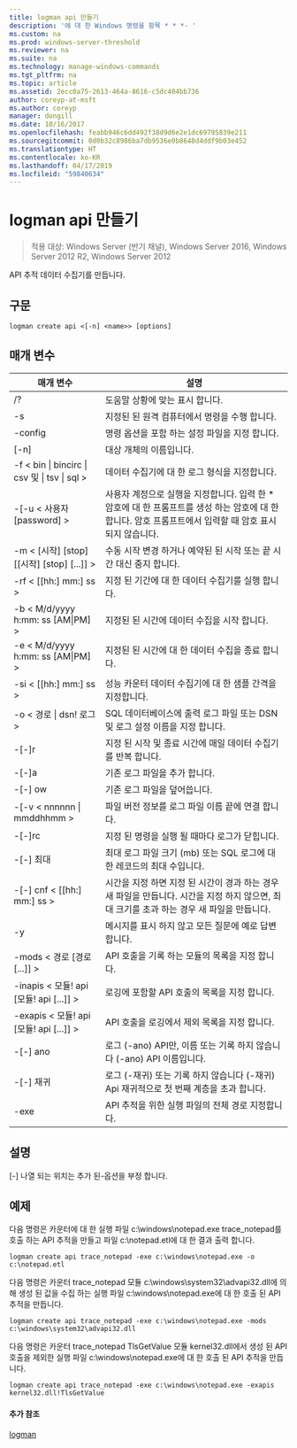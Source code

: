 ```yaml
---
title: logman api 만들기
description: '에 대 한 Windows 명령을 항목 * * *- '
ms.custom: na
ms.prod: windows-server-threshold
ms.reviewer: na
ms.suite: na
ms.technology: manage-windows-commands
ms.tgt_pltfrm: na
ms.topic: article
ms.assetid: 2ecc0a75-2613-464a-8616-c5dc404bb736
author: coreyp-at-msft
ms.author: coreyp
manager: dongill
ms.date: 10/16/2017
ms.openlocfilehash: feabb946c6dd492f38d9d6e2e1dc69795839e211
ms.sourcegitcommit: 0d0b32c8986ba7db9536e0b8648d4ddf9b03e452
ms.translationtype: HT
ms.contentlocale: ko-KR
ms.lasthandoff: 04/17/2019
ms.locfileid: "59840634"
---
```

# <a name="logman-create-api"></a>logman api 만들기

>적용 대상: Windows Server (반기 채널), Windows Server 2016, Windows Server 2012 R2, Windows Server 2012

API 추적 데이터 수집기를 만듭니다.  
  
## <a name="syntax"></a>구문  
```  
logman create api <[-n] <name>> [options]  
```  
## <a name="parameters"></a>매개 변수  
|매개 변수|설명|  
|-------|--------|  
|/?|도움말 상황에 맞는 표시 합니다.|  
|-s <computer name>|지정된 된 원격 컴퓨터에서 명령을 수행 합니다.|  
|-config <value>|명령 옵션을 포함 하는 설정 파일을 지정 합니다.|  
|[-n] <name>|대상 개체의 이름입니다.|  
|-f < bin &#124; bincirc &#124; csv 및 &#124; tsv &#124; sql >|데이터 수집기에 대 한 로그 형식을 지정합니다.|  
|-[-u < 사용자 [password] >|사용자 계정으로 실행을 지정합니다. 입력 한 * 암호에 대 한 프롬프트를 생성 하는 암호에 대 한 합니다. 암호 프롬프트에서 입력할 때 암호 표시 되지 않습니다.|  
|-m < [시작] [stop] [[시작] [stop] [...]] >|수동 시작 변경 하거나 예약된 된 시작 또는 끝 시간 대신 중지 합니다.|  
|-rf < [[hh:] mm:] ss >|지정 된 기간에 대 한 데이터 수집기를 실행 합니다.|  
|-b < M/d/yyyy h:mm: ss [AM&#124;PM] >|지정된 된 시간에 데이터 수집을 시작 합니다.|  
|-e < M/d/yyyy h:mm: ss [AM&#124;PM] >|지정된 된 시간에 대 한 데이터 수집을 종료 합니다.|  
|-si < [[hh:] mm:] ss >|성능 카운터 데이터 수집기에 대 한 샘플 간격을 지정합니다.|  
|-o < 경로 &#124; dsn! 로그 >|SQL 데이터베이스에 출력 로그 파일 또는 DSN 및 로그 설정 이름을 지정 합니다.|  
|-[-]r|지정 된 시작 및 종료 시간에 매일 데이터 수집기를 반복 합니다.|  
|-[-]a|기존 로그 파일을 추가 합니다.|  
|-[-] ow|기존 로그 파일을 덮어씁니다.|  
|-[-v < nnnnnn &#124; mmddhhmm >|파일 버전 정보를 로그 파일 이름 끝에 연결 합니다.|  
|-[-]rc <task>|지정 된 명령을 실행 될 때마다 로그가 닫힙니다.|  
|-[-] 최대 <value>|최대 로그 파일 크기 (mb) 또는 SQL 로그에 대 한 레코드의 최대 수입니다.|  
|-[-] cnf < [[hh:] mm:] ss >|시간을 지정 하면 지정 된 시간이 경과 하는 경우 새 파일을 만듭니다. 시간을 지정 하지 않으면, 최대 크기를 초과 하는 경우 새 파일을 만듭니다.|  
|-y|메시지를 표시 하지 않고 모든 질문에 예로 답변 합니다.|  
|-mods < 경로 [경로 [...]] >|API 호출을 기록 하는 모듈의 목록을 지정 합니다.|  
|-inapis < 모듈! api [모듈! api [...]] >|로깅에 포함할 API 호출의 목록을 지정 합니다.|  
|-exapis < 모듈! api [모듈! api [...]] >|API 호출을 로깅에서 제외 목록을 지정 합니다.|  
|-[-] ano|로그 (-ano) API만, 이름 또는 기록 하지 않습니다 (-ano) API 이름입니다.|  
|-[-] 재귀|로그 (-재귀) 또는 기록 하지 않습니다 (-재귀) Api 재귀적으로 첫 번째 계층을 초과 합니다.|  
|-exe <value>|API 추적을 위한 실행 파일의 전체 경로 지정합니다.|  
## <a name="remarks"></a>설명  
[-] 나열 되는 위치는 추가 된-옵션을 부정 합니다.  
## <a name="BKMK_examples"></a>예제  
다음 명령은 카운터에 대 한 실행 파일 c:\windows\notepad.exe trace_notepad를 호출 하는 API 추적을 만들고 파일 c:\notepad.etl에 대 한 결과 출력 합니다.  
```  
logman create api trace_notepad -exe c:\windows\notepad.exe -o c:\notepad.etl  
```  
다음 명령은 카운터 trace_notepad 모듈 c:\windows\system32\advapi32.dll에 의해 생성 된 값을 수집 하는 실행 파일 c:\windows\notepad.exe에 대 한 호출 된 API 추적을 만듭니다.  
```  
logman create api trace_notepad -exe c:\windows\notepad.exe -mods c:\windows\system32\advapi32.dll  
```  
다음 명령은 카운터 trace_notepad TlsGetValue 모듈 kernel32.dll에서 생성 된 API 호출을 제외한 실행 파일 c:\windows\notepad.exe에 대 한 호출 된 API 추적을 만듭니다.  
```  
logman create api trace_notepad -exe c:\windows\notepad.exe -exapis kernel32.dll!TlsGetValue  
```  
#### <a name="additional-references"></a>추가 참조  
[logman](logman.md)  

